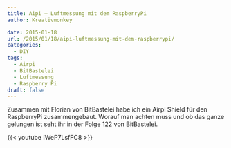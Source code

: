 ```yaml
---
title: Aipi – Luftmessung mit dem RaspberryPi
author: Kreativmonkey

date: 2015-01-18
url: /2015/01/18/aipi-luftmessung-mit-dem-raspberrypi/
categories:
  - DIY
tags:
  - Airpi
  - BitBastelei
  - Luftmessung
  - Raspberry Pi
draft: false
---
```

Zusammen mit Florian von BitBastelei habe ich ein Airpi Shield für den RaspberryPi zusammengebaut. 
Worauf man achten muss und ob das ganze gelungen ist seht ihr in der Folge 122 von BitBastelei.

{{< youtube IWeP7LsfFC8 >}}
